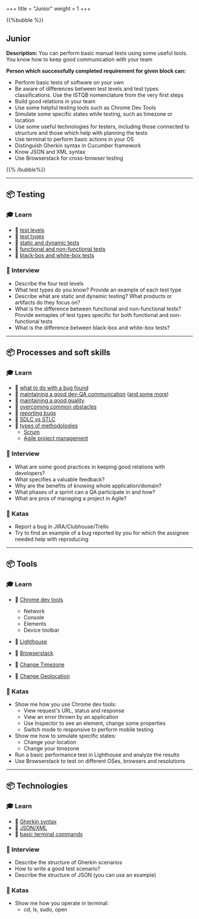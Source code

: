 +++
title = "Junior"
weight = 1
+++

{{%bubble %}}

## Junior

**Description:** You can perform basic manual tests using some useful tools. You know how to keep good communication with your team

**Person which successfully completed requirement for given block can:** 
- Perform basic tests of software on your own
- Be aware of differences between test levels and test types classifications. Use the ISTQB nomenclature from the very first steps
- Build good relations in your team
- Use some helpful testing tools such as Chrome Dev Tools
- Simulate some specific states while testing, such as timezone or location
- Use some useful technologies for testers, including those connected to structure and those which help with planning the tests
- Use terminal to perform basic actions in your OS
- Distinguish Gherkin syntax in Cucumber framework
- Know JSON and XML syntax
- Use Browserstack for cross-browser testing

{{% /bubble%}}

---

## 📦 Testing

### 🎓 Learn

- 📗 [test levels](https://www.seguetech.com/the-four-levels-of-software-testing/)
- 📗 [test types](https://softwaretestingfundamentals.com/software-testing-types/)
- 📗 [static and dynamic tests](https://softwaretestingfundamentals.com/static-testing-vs-dynamic-testing/)
- 📗 [functional and non-functional tests](https://softwaretestingfundamentals.com/functional-testing-vs-non-functional-testing/)
- 📗 [black-box and white-box tests](https://softwaretestingfundamentals.com/black-box-testing-vs-white-box-testing/)

### 🎤 Interview

- Describe the four test levels
- What test types do you know? Provide an example of each test type
- Describe what are static and dynamic testing? What products or artifacts do they focus on? 
- What is the difference between functional and non-functional tests? Provide exmaples of test types specific for both functional and non-functional tests
- What is the difference between black-box and white-box tests?

---

## 📦 Processes and soft skills

### 🎓 Learn

- 📗 [what to do with a bug found](https://spin.atomicobject.com/2015/03/20/rimgea-testing-mnemonic/)
- 📗 [maintaining a good dev-QA communication](https://blog.qasource.com/6-steps-to-improve-communication-between-qa-and-developers) ([and some more](https://www.accusoft.com/resources/blog/qas-guide-effective-communication-development/))
- 📗 [maintaining a qood guality](https://www.stickyminds.com/article/let-s-focus-more-quality-and-less-testing)
- 📗 [overcoming common obstacles](https://www.softwaretestinghelp.com/challenges-testers-face-at-workplace/)
- 📗 [reporting bugs](https://sifterapp.com/blog/2012/08/tips-for-effectively-reporting-bugs-and-issues/)
- 📗 [SDLC vs STLC](https://www.youtube.com/watch?v=An7HC1LolDM)
- 📗 [types of methodologies](https://www.innovativearchitects.com/KnowledgeCenter/basic-IT-systems/8-SDLC-models.aspx)
  * [Scrum](https://www.youtube.com/watch?v=2Vt7Ik8Ublw)
  * [Agile project management](https://www.youtube.com/watch?v=KdyV9okLRlc)

### 🎤 Interview

- What are some good practices in keeping good relations with developers?
- What specifies a valuable feedback?
- Why are the benefits of knowing whole application/domain?
- What phases of a sprint can a QA participate in and how?
- What are pros of managing a project in Agile?

### 📝 Katas

- Report a bug in JIRA/Clubhouse/Trello
- Try to find an example of a bug reported by you for which the assignee needed help with reproducing

---

## 📦 Tools

### 🎓 Learn

- 📗 [Chrome dev tools](http://thethinkingtester.blogspot.com/2019/11/six-ways-chrome-devtools-can-help-with.html)
  * Network
  * Console
  * Elements
  * Device toolbar

- 📗 [Lighthouse](https://developers.google.com/web/tools/lighthouse)
- 📗 [Browserstack](https://www.browserstack.com/)
- 📗 [Change Timezone](https://chrome.google.com/webstore/detail/change-timezone-time-shif/nbofeaabhknfdcpoddmfckpokmncimpj)
- 📗 [Change Geolocation](https://chrome.google.com/webstore/detail/change-geolocation-locati/lejoknkbcogjceoniealiipllomkpioe)

### 📝 Katas

- Show me how you use Chrome dev tools:
  * View request's URL, status and response
  * View an error thrown by an application
  * Use Inspector to see an element, change some properties
  * Switch mode to responsive to perform mobile testing
- Show me how to simulate specific states:
  * Change your location
  * Change your timezone
- Run a basic performance test in Lighthouse and analyze the results
- Use Browserstack to test on different OSes, browsers and resolutions

---

## 📦 Technologies

### 🎓 Learn

- 📗 [Gherkin syntax](https://cucumber.io/docs/gherkin/)
- 📗 [JSON/XML](https://www.geeksforgeeks.org/difference-between-json-and-xml/)
- 📗 [basic terminal commands](https://www.suse.com/c/working-command-line-basic-linux-commands/)

### 🎤 Interview

- Describe the structure of Gherkin scenarios
- How to write a good test scenario?
- Describe the structure of JSON (you can use an example)

### 📝 Katas

- Show me how you operate in terminal:
  * cd, ls, sudo, open
